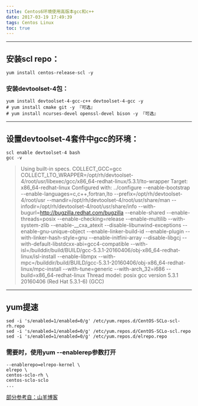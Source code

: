 ```yaml
---
title: Centos6环境使用高版本gcc和c++
date: 2017-03-19 17:49:39
tags: Centos Linux
toc: true
---
```


---

## 安装scl repo：
```
yum install centos-release-scl -y
```

### 安装devtoolset-4包：
```
yum install devtoolset-4-gcc-c++ devtoolset-4-gcc -y
# yum install cmake git -y 『可选』
# yum install ncurses-devel openssl-devel bison -y 『可选』
```

---

## 设置devtoolset-4套件中gcc的环境：
```
scl enable devtoolset-4 bash
gcc -v
```

> Using built-in specs.
COLLECT_GCC=gcc
COLLECT_LTO_WRAPPER=/opt/rh/devtoolset-4/root/usr/libexec/gcc/x86_64-redhat-linux/5.3.1/lto-wrapper
Target: x86_64-redhat-linux
Configured with: ../configure --enable-bootstrap --enable-languages=c,c++,fortran,lto --prefix=/opt/rh/devtoolset-4/root/usr --mandir=/opt/rh/devtoolset-4/root/usr/share/man --infodir=/opt/rh/devtoolset-4/root/usr/share/info --with-bugurl=http://bugzilla.redhat.com/bugzilla --enable-shared --enable-threads=posix --enable-checking=release --enable-multilib --with-system-zlib --enable-__cxa_atexit --disable-libunwind-exceptions --enable-gnu-unique-object --enable-linker-build-id --enable-plugin --with-linker-hash-style=gnu --enable-initfini-array --disable-libgcj --with-default-libstdcxx-abi=gcc4-compatible --with-isl=/builddir/build/BUILD/gcc-5.3.1-20160406/obj-x86_64-redhat-linux/isl-install --enable-libmpx --with-mpc=/builddir/build/BUILD/gcc-5.3.1-20160406/obj-x86_64-redhat-linux/mpc-install --with-tune=generic --with-arch_32=i686 --build=x86_64-redhat-linux
Thread model: posix
gcc version 5.3.1 20160406 (Red Hat 5.3.1-6) (GCC)

---

## yum提速
```
sed -i 's/enabled=1/enabled=0/g' /etc/yum.repos.d/CentOS-SCLo-scl-rh.repo
sed -i 's/enabled=1/enabled=0/g' /etc/yum.repos.d/CentOS-SCLo-scl.repo
sed -i 's/enabled=1/enabled=0/g' /etc/yum.repos.d/elrepo.repo
```

### 需要时，使用yum --enablerep参数打开
```
--enablerepo=elrepo-kernel \
elrepo \
centos-sclo-rh \
centos-sclo-sclo
...
```

[部分参考自：山羊博客](http://blog.fungo.me/2016/10/compile-alisql-from-source/)

<!-- ![](http://upload-images.jianshu.io/upload_images/259-90ac0f366310f464.jpg?imageMogr2/auto-orient/strip%7CimageView2/2/w/1240) -->
